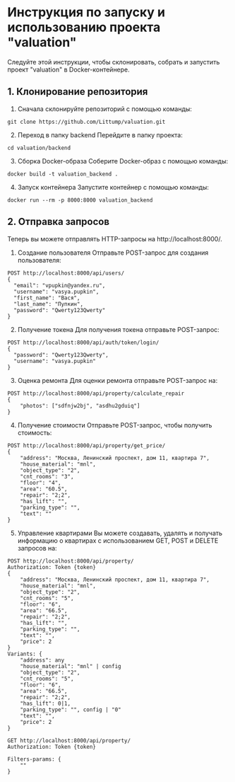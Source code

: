 # Инструкция по запуску и использованию проекта "valuation"

Следуйте этой инструкции, чтобы склонировать, собрать и запустить проект "valuation" в Docker-контейнере.

## 1. Клонирование репозитория

1. Сначала склонируйте репозиторий с помощью команды:

```
git clone https://github.com/Littump/valuation.git
```
2. Переход в папку backend
Перейдите в папку проекта:

```
cd valuation/backend
```
3. Сборка Docker-образа
Соберите Docker-образ с помощью команды:

```
docker build -t valuation_backend .
```
4. Запуск контейнера
Запустите контейнер с помощью команды:

```
docker run --rm -p 8000:8000 valuation_backend
```
## 2. Отправка запросов
Теперь вы можете отправлять HTTP-запросы на http://localhost:8000/.

1. Создание пользователя
Отправьте POST-запрос для создания пользователя:

```
POST http://localhost:8000/api/users/
{
  "email": "vpupkin@yandex.ru",
  "username": "vasya.pupkin",
  "first_name": "Вася",
  "last_name": "Пупкин",
  "password": "Qwerty123Qwerty"
}
```
2. Получение токена
Для получения токена отправьте POST-запрос:

```
POST http://localhost:8000/api/auth/token/login/
{
  "password": "Qwerty123Qwerty",
  "username": "vasya.pupkin"
}
```
3. Оценка ремонта
Для оценки ремонта отправьте POST-запрос на:

```
POST http://localhost:8000/api/property/calculate_repair
{
    "photos": ["sdfnjw2bj", "asdhu2gduiq"]
}
```
4. Получение стоимости
Отправьте POST-запрос, чтобы получить стоимость:

```
POST http://localhost:8000/api/property/get_price/
{
    "address": "Москва, Ленинский проспект, дом 11, квартира 7",
    "house_material": "mnl",
    "object_type": "2",
    "cnt_rooms": "3",
    "floor": "4",
    "area": "60.5",
    "repair": "2;2",
    "has_lift": "",
    "parking_type": "",
    "text": ""
}
```
5. Управление квартирами
Вы можете создавать, удалять и получать информацию о квартирах с использованием GET, POST и DELETE запросов на:

```
POST http://localhost:8000/api/property/
Authorization: Token {token}
{
    "address": "Москва, Ленинский проспект, дом 11, квартира 7",
    "house_material": "mnl",
    "object_type": "2",
    "cnt_rooms": "5",
    "floor": "6",
    "area": "66.5",
    "repair": "2;2",
    "has_lift": "",
    "parking_type": "",
    "text": "",
    "price": 2
}
Variants: {
    "address": any
    "house_material": "mnl" | config
    "object_type": "2",
    "cnt_rooms": "5",
    "floor": "6",
    "area": "66.5",
    "repair": "2;2",
    "has_lift": 0|1,
    "parking_type": "", config | "0"
    "text": "",
    "price": 2
}
```

```
GET http://localhost:8000/api/property/
Authorization: Token {token}

Filters-params: {
    ""
}
```
